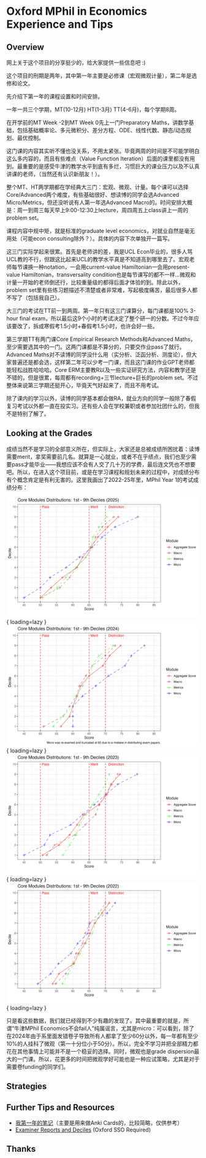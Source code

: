 # Oxford MPhil in Economics Experience and Tips

## Overview

网上关于这个项目的分享挺少的，给大家提供一些信息吧 :)

这个项目的刑期是两年，其中第一年主要是必修课（宏观微观计量），第二年是选修和论文。

先介绍下第一年的课程设置和时间安排。

一年一共三个学期，MT(10-12月) HT(1-3月) TT(4-6月)，每个学期8周。

在开学前的MT Week -2到MT Week 0先上一门Preparatory Maths，讲数学基础，包括基础概率论、多元微积分、差分方程、ODE、线性代数、静态/动态规划、最优控制。

这门课的内容其实听不懂也没关系，不用太紧张。毕竟两周的时间是不可能学明白这么多内容的，而且有些难点（Value Function Iteration）后面的课里都没有用到。最重要的是感受牛津的教学水平到底有多烂，习惯巨大的课业压力以及不认真讲课的老师，（当然还有认识新朋友！）。

整个MT、HT两学期都在学经典大三门：宏观、微观、计量。每个课可以选择Core/Advanced两个难度，有些基础很好、想读博的同学会选Advanced Micro/Metrics，但还没听说有人第一年选Advanced Macro的。时间安排大概是：周一到周三每天早上9:00-12:30上lecture，周四周五上class讲上一周的problem set。

课程内容中规中矩，就是标准的graduate level economics，对就业自然是毫无用处（可能econ consulting除外？）。具体的内容下次单独开一篇写。

这三门实际学起来很累。首先是老师讲的差，我是UCL Econ毕业的，很多人骂UCL教的不行，但跟这比起来UCL的教学水平真是不知道高到哪里去了。宏观老师每节课换一种notation，一会用current-value Hamiltonian一会用present-value Hamiltonian，transversality condition也是每节课写的都不一样…微观和计量一开始的老师倒还行，比较重量级的都得后面才体验的到。除此以外，problem set里有些练习题描述不清楚或者非常难，写起极度痛苦，最后很多人都不写了（包括我自己）。

大三门的考试在TT前一到两周。第一年只有这三门课算分，每门课都是100% 3-hour final exam，所以最后这9个小时的考试决定了整个研一的分数。不过今年应该要改了，拆成寒假考1.5小时+春假考1.5小时，也许会好一些。

第三学期TT有两门课Core Empirical Research Methods和Advanced Maths，至少需要选其中的一门。这两门课都是不算分的，只要交作业pass了就行。Advanced Maths对不读博的同学没什么用（实分析、泛函分析、测度论），但大家普遍还是都会选，这样第二年可以少考一门课，而且这门课的作业GPT老师都能轻松战胜哈哈哈。Core ERM主要教R以及一些实证研究方法，内容和教学还是不错的，但是很累，每周都有recording+三节lecture+巨长的problem set。不过整体来说第三学期还挺开心，毕竟天气好起来了，而且不用考试。

除了课内的学习以外，读博的同学基本都会做RA，就业方向的同学一般除了春假复习考试以外都一直在投实习。还有些人会在学校兼职或者参加社团什么的，但我不是特别了解了。

## Looking at the Grades

成绩当然不是学习的全部意义所在，但实际上，大家还是总被成绩所困扰着：读博需要merit，拿奖需要前几名。就算是一心就业，或者不在乎绩点，我们也至少需要pass才能毕业——我想应该不会有人交了几十万的学费，最后连文凭也不想要吧。所以，在进入这个项目前，或是在学习课程和规划未来的过程中，对成绩分布有个概念肯定是有利无害的。这里我画出了2022-25年里，MPhil Year 1的考试成绩分布：

![](/assets/mphil_econ/decile_plot_2025.png){ loading=lazy }
![](/assets/mphil_econ/decile_plot_2024.png){ loading=lazy }
![](/assets/mphil_econ/decile_plot_2023.png){ loading=lazy }
![](/assets/mphil_econ/decile_plot_2022.png){ loading=lazy }

只是看这些数据，我们就已经得到不少有趣的发现了。其中最重要的就是，所谓“牛津MPhil Economics不会fail人”纯属谣言，尤其是micro：可以看到，除了在2024年由于系里面发错卷子导致所有人都拿了至少60分以外，每一年都有至少10%的人挂科了微观（第一十分位小于50分）。所以，完全不学习并把全部精力都花在其他事情上可能并不是一个稳妥的选择。同时，微观也是grade dispersion最大的一门课。所以，花更多的时间把微观学好可能也是一种应试策略，尤其是对于需要卷funding的同学们。

## Strategies


## Further Tips and Resources

- [我第一年的笔记](../../resources/ox_notes.md)（主要是用来做Anki Cards的，比较简略，仅供参考）
- [Examiner Reports and Deciles](https://canvas.ox.ac.uk/courses/216633/pages/examiners-reports/) (Oxford SSO Required)


## Thanks

